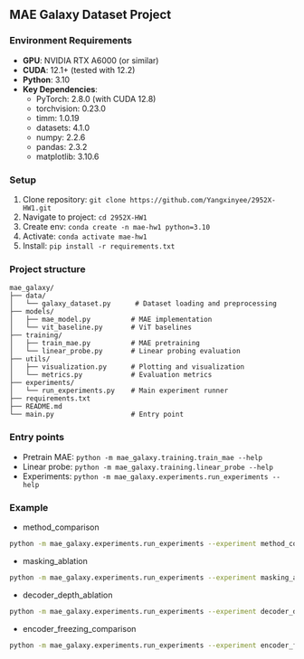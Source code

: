 ## MAE Galaxy Dataset Project

### Environment Requirements
- **GPU**: NVIDIA RTX A6000 (or similar)
- **CUDA**: 12.1+ (tested with 12.2)
- **Python**: 3.10
- **Key Dependencies**:
  - PyTorch: 2.8.0 (with CUDA 12.8)
  - torchvision: 0.23.0
  - timm: 1.0.19
  - datasets: 4.1.0
  - numpy: 2.2.6
  - pandas: 2.3.2
  - matplotlib: 3.10.6

### Setup
1. Clone repository: `git clone https://github.com/Yangxinyee/2952X-HW1.git`
2. Navigate to project: `cd 2952X-HW1`
3. Create env: `conda create -n mae-hw1 python=3.10`
4. Activate: `conda activate mae-hw1`
5. Install: `pip install -r requirements.txt`

### Project structure
```
mae_galaxy/
├── data/
│   └── galaxy_dataset.py      # Dataset loading and preprocessing
├── models/
│   ├── mae_model.py          # MAE implementation
│   └── vit_baseline.py       # ViT baselines
├── training/
│   ├── train_mae.py          # MAE pretraining
│   └── linear_probe.py       # Linear probing evaluation
├── utils/
│   ├── visualization.py      # Plotting and visualization
│   └── metrics.py            # Evaluation metrics
├── experiments/
│   └── run_experiments.py    # Main experiment runner
├── requirements.txt
├── README.md
└── main.py                   # Entry point
```

### Entry points
- Pretrain MAE: `python -m mae_galaxy.training.train_mae --help`
- Linear probe: `python -m mae_galaxy.training.linear_probe --help`
- Experiments: `python -m mae_galaxy.experiments.run_experiments --help`

### Example
- method_comparison
```bash
python -m mae_galaxy.experiments.run_experiments --experiment method_comparison --epochs_mae 200 --masked_only_loss --init_encoder imagenet_mae --epochs_probe 100 --mask_ratio 0.75 --decoder_depth 8 --use_hf --keep_best
```

- masking_ablation
```bash
python -m mae_galaxy.experiments.run_experiments --experiment masking_ablation --masked_only_loss --use_hf --init_encoder imagenet_mae --epochs_mae 200 --epochs_probe 150 --output_dir ./outputs --save_every 100 --keep_best
```

- decoder_depth_ablation
```bash
python -m mae_galaxy.experiments.run_experiments --experiment decoder_depth_ablation --masked_only_loss --use_hf --init_encoder imagenet_mae --epochs_mae 200 --epochs_probe 150 --output_dir ./outputs --save_every 100 --keep_best
```

- encoder_freezing_comparison
```bash
python -m mae_galaxy.experiments.run_experiments --experiment encoder_freezing_comparison --output_dir ./outputs --epochs_mae 200 --epochs_probe 150 --use_hf --keep_best --masked_only_loss --save_every 200
```












